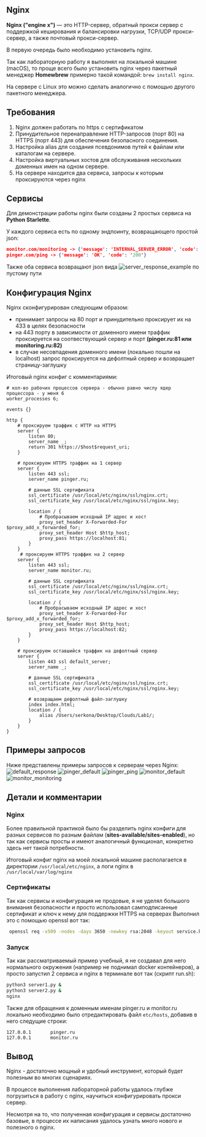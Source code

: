 ## Nginx

**Nginx ("engine x")** — это HTTP-сервер, обратный прокси сервер с поддержкой кеширования и балансировки нагрузки, TCP/UDP прокси-сервер, а также почтовый прокси-сервер.

В первую очередь было необходимо установить nginx.

Так как лабораторную работу я выполнял на локальной машине (macOS), то проще всего было установить nginx через пакетный менеджер **Homewbrew** примерно такой командой:
``brew install nginx``.

На сервере с Linux это можно сделать аналогично с помощью другого пакетного менеджера.

## Требования

1. Nginx должен работать по https c сертификатом
2. Принудительное перенаправление HTTP-запросов (порт 80) на HTTPS (порт 443) для обеспечения безопасного соединения.
3. Настройка alias для создания псевдонимов путей к файлам или каталогам на сервере.
4. Настройка виртуальных хостов для обслуживания нескольких доменных имен на одном сервере.
5. На сервере находится два сервиса, запросы к которым проксируются через nginx

## Сервисы

Для демонстрации работы nginx были созданы 2 простых сервиса на **Python Starlette**.

У каждого сервиса есть по одному эндпоинту, возвращающего простой json:


```json
monitor.com/monitoring -> {'message': 'INTERNAL_SERVER_ERROR', 'code': '500'}
pinger.com/ping -> {'message': 'OK', 'code': '200'}
```

Также оба сервиса возвращают json вида 
![server_response_example](./images/server_response_example.png)
по пустому пути

## Конфигурация Nginx

Nginx сконфигурирован следующим образом:

- принимает запросы на 80 порт и принудительно проксирует их на 433 в целях безопасности
- на 443 порту в зависимости от доменного имени траффик проксируется на соотвествующий сервер и порт **(pinger.ru:81 или monitoring.ru:82)**
- в случае несовпадения доменного имени (локально пошли на localhost) запрос проксируется на дефолтный сервер и возвращает страницу-заглушку

Итоговый nginx конфиг с комментариями:


```editorconfig
# кол-во рабочих процессов сервера - обычно равно числу ядер процессора - у меня 6
worker_processes 6;

events {}

http {
    # проксируем траффик с HTTP на HTTPS
    server {
        listen 80;
        server_name _;
        return 301 https://$host$request_uri;
    }

    # проксируем HTTPS траффик на 1 сервер
    server {
        listen 443 ssl;
        server_name pinger.ru;

        # данные SSL сертификата
        ssl_certificate /usr/local/etc/nginx/ssl/nginx.crt;
        ssl_certificate_key /usr/local/etc/nginx/ssl/nginx.key;

        location / {
            # Пробрасываем исходный IP адрес и хост
            proxy_set_header X-Forwarded-For $proxy_add_x_forwarded_for;
            proxy_set_header Host $http_host;
            proxy_pass https://localhost:81;
        }
    }
     # проксируем HTTPS траффик на 2 сервер
    server {
        listen 443 ssl;
        server_name monitor.ru;

        # данные SSL сертификата
        ssl_certificate /usr/local/etc/nginx/ssl/nginx.crt;
        ssl_certificate_key /usr/local/etc/nginx/ssl/nginx.key;

        location / {
            # Пробрасываем исходный IP адрес и хост
            proxy_set_header X-Forwarded-For $proxy_add_x_forwarded_for;
            proxy_set_header Host $http_host;
            proxy_pass https://localhost:82;
        }
    }

    # проксируем оставшийся траффик на дефолтный сервер
    server {
        listen 443 ssl default_server;
        server_name _;

        # данные SSL сертификата
        ssl_certificate /usr/local/etc/nginx/ssl/nginx.crt;
        ssl_certificate_key /usr/local/etc/nginx/ssl/nginx.key;

        # возвращаем дефолтный файл-заглушку
        index index.html;
        location / {
            alias /Users/serkona/Desktop/Clouds/Lab1/;
        }
    }
}
```

## Примеры запросов

Ниже представлены примеры запросов к серверам через Nginx:
![default_response](./images/default_response.png)
![pinger_default](./images/pinger_default.png)
![pinger_ping](./images/pinger_ping.png)
![monitor_default](./images/monitor_default.png)
![monitor_monitoring](./images/monitor_monitoring.png)


## Детали и комментарии

### Nginx

Более правильной практикой было бы разделить nginx конфиги для разных сервисов по разным файлам (**sites-available/sites-enabled**), но так как сервисы просты и имеют аналогичный функционал, конкретно здесь нет такой потребности.

Итоговый конфиг nginx на моей локальной машине располагается в директории ```/usr/local/etc/nginx```, а логи nginx в ```/usr/local/var/log/nginx```

### Сертификаты
Так как сервисы и конфигурация не продовые, я не уделял большого внимания безопасности и просто использовал самподписанные сертификат и ключ к нему для поддержки HTTPS на серверах
Выполнил это с помощью openssl вот так:

```bash
 openssl req -x509 -nodes -days 3650 -newkey rsa:2048 -keyout service.key -out service.crt
```

### Запуск
Так как рассматриваемый пример учебный, я не создавал для него нормального окружения (например не поднимал docker контейнеров),
а просто запустил 2 сервиса и nginx в терминале вот так (скрипт run.sh):
```bash
python3 server1.py &
python3 server2.py &
nginx
```

Также для обращения к доменным именам pinger.ru и monitor.ru локально необходимо было отредактировать файл ```etc/hosts```, добавив в него следущие строки:
```
127.0.0.1       pinger.ru
127.0.0.1       monitor.ru
```


## Вывод

Nginx - достаточно мощный и удобный инструмент, который будет полезным во многих сценариях.

В процессе выполнения лабораторной работы удалось глубже погрузиться в работу с nginx, научиться конфигурировать прокси сервер.

Несмотря на то, что полученная конфигурация и сервисы достаточно базовые, в процессе их написания удалось узнать много нового и полезного о nginx.






